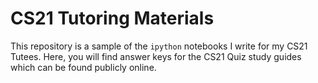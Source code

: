 # CS21 Tutoring Materials
This repository is a sample of the `ipython` notebooks I write for my CS21 Tutees. Here, you will find answer keys for the CS21 Quiz study guides which can be found publicly online.

